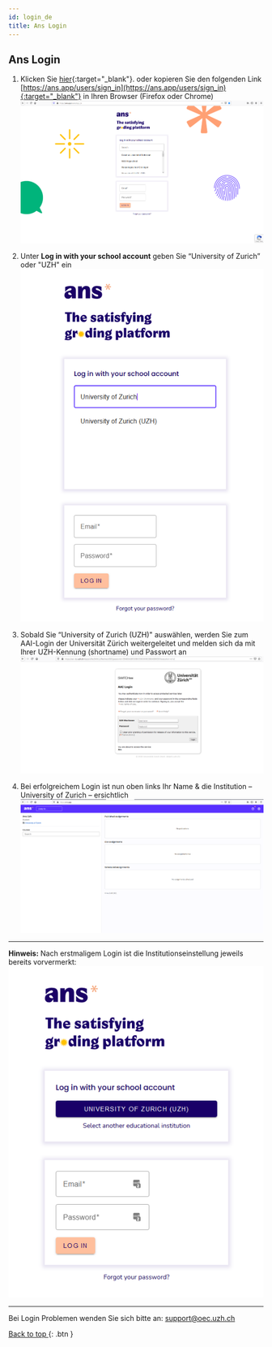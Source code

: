 ```yaml
---
id: login_de
title: Ans Login
---
```


## Ans Login

1. Klicken Sie [hier](https://ans.app/users/sign_in){:target="_blank"}. oder kopieren Sie den folgenden Link [https://ans.app/users/sign_in](https://ans.app/users/sign_in){:target="_blank"} in Ihren Browser (Firefox oder Chrome)
![Login-WAYF](assets/login-wayf.png)

1. Unter **Log in with your school account** geben Sie “University of Zurich” oder "UZH" ein
![Login-UZH](assets/login-uzh.png)

1. Sobald Sie “University of Zurich (UZH)" auswählen, werden Sie zum AAI-Login der Universität Zürich weitergeleitet und melden sich da mit Ihrer UZH-Kennung (shortname) und Passwort an
![Login-AAI](assets/login-aai.png)

1. Bei erfolgreichem Login ist nun oben links Ihr Name & die Institution – University of Zurich – ersichtlich
![Login-Start](assets/login-start.png)

***

**Hinweis:** Nach erstmaligem Login ist die Institutionseinstellung jeweils bereits vorvermerkt:
![Login-Return](assets/login-return.png)

***

Bei Login Problemen wenden Sie sich bitte an: [support@oec.uzh.ch](mailto:support@oec.uzh.ch)

[Back to top ](#top){: .btn }
